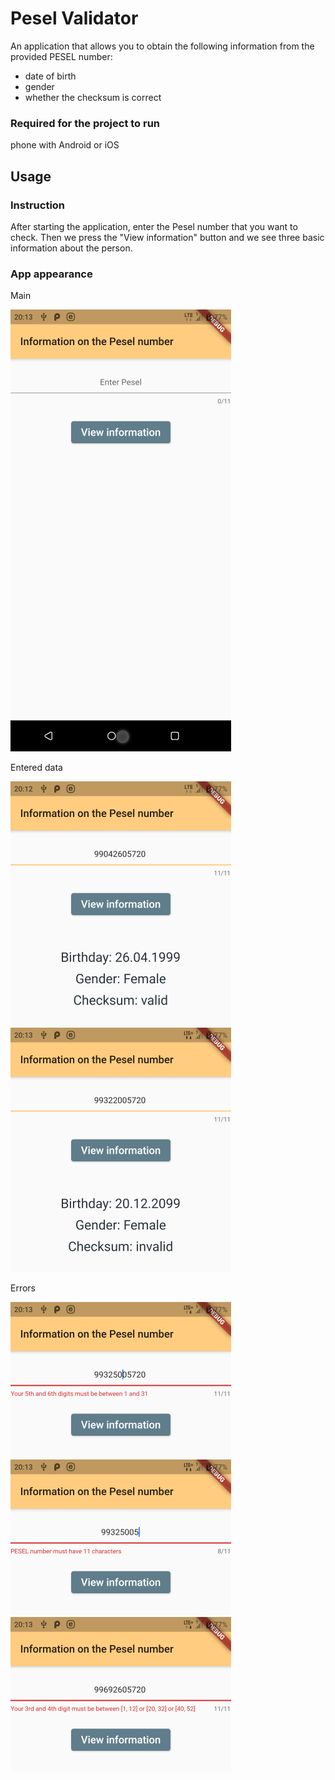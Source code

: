 # Pesel Validator

 An application that allows you to obtain the following information from the provided PESEL number:
 - date of birth
 - gender
 - whether the checksum is correct

### Required for the project to run

phone with Android or iOS

## Usage

### Instruction

After starting the application, enter the Pesel number that you want to check. Then we press the "View information" button and we see three basic information about the person.

### App appearance

Main

![alt text](https://github.com/kogol99/Android-Kotlin-2020/blob/main/Lab4%20-%20Pesel%20Validator/check_your_pesel/screenshot/Main.png?raw=true)

Entered data

![alt text](https://github.com/kogol99/Android-Kotlin-2020/blob/main/Lab4%20-%20Pesel%20Validator/check_your_pesel/screenshot/CorrectChecksum.png?raw=true)
![alt text](https://github.com/kogol99/Android-Kotlin-2020/blob/main/Lab4%20-%20Pesel%20Validator/check_your_pesel/screenshot/InvalidChecksum.png?raw=true)

Errors

![alt text](https://github.com/kogol99/Android-Kotlin-2020/blob/main/Lab4%20-%20Pesel%20Validator/check_your_pesel/screenshot/InvalidDayError.png?raw=true)
![alt text](https://github.com/kogol99/Android-Kotlin-2020/blob/main/Lab4%20-%20Pesel%20Validator/check_your_pesel/screenshot/InvalidLengthError.png?raw=true)
![alt text](https://github.com/kogol99/Android-Kotlin-2020/blob/main/Lab4%20-%20Pesel%20Validator/check_your_pesel/screenshot/InvalidMonthError.png?raw=true)
